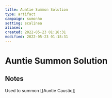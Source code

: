 ```yaml
---
title: Auntie Summon Solution
type: artifact
campaign: sumonho
setting: scalinea
aliases:
created: 2022-05-23 01:18:31
modified: 2022-05-23 01:18:31
---
```


# Auntie Summon Solution

## Notes

Used to summon [[Auntie Caustic]]

